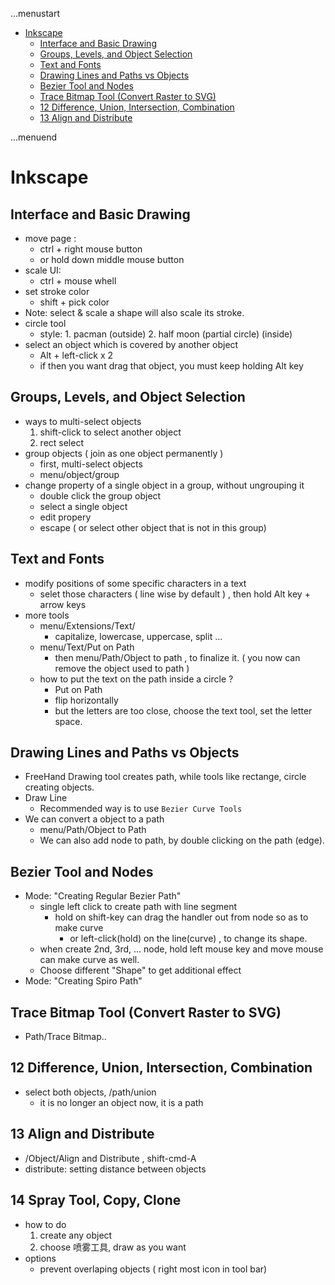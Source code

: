 ...menustart

- [Inkscape](#f94c773ead613bd434392fcb74685a7e)
    - [Interface and Basic Drawing](#6c546416d94ec089c4686f1ec4c78a2c)
    - [Groups, Levels, and Object Selection](#5c74f7d0a5781996cdcdbd804ba6a0c2)
    - [Text and Fonts](#9ab84a8448ee6c390dc41477b364f2b3)
    - [Drawing Lines and Paths vs Objects](#ad660906612d8b3fef07e54b70d88690)
    - [Bezier Tool and Nodes](#17f95c6bc3b807798b7acdf63a60f391)
    - [Trace Bitmap Tool (Convert Raster to SVG)](#5b982918e0c8628311e23fb170b924db)
    - [12 Difference, Union, Intersection, Combination](#9b4dc60a782520206cbb06586e275a3f)
    - [13 Align and Distribute](#adb66e29613380734e6e61bcdfcdb868)

...menuend


<h2 id="f94c773ead613bd434392fcb74685a7e"></h2>


# Inkscape

<h2 id="6c546416d94ec089c4686f1ec4c78a2c"></h2>


## Interface and Basic Drawing

- move page : 
    - ctrl + right mouse button
    - or hold down middle mouse button
- scale UI:
    - ctrl + mouse whell
- set stroke color
    - shift + pick color
- Note: select & scale a shape will also scale its stroke.
- circle tool
    - style: 1. pacman (outside)  2. half moon (partial circle) (inside)
- select an object which is covered by another object
    - Alt + left-click x 2
    - if then you want drag that object, you must keep holding Alt key


<h2 id="5c74f7d0a5781996cdcdbd804ba6a0c2"></h2>


## Groups, Levels, and Object Selection

- ways to multi-select objects
    1. shift-click to select another object
    2. rect select 
- group objects ( join as one object permanently )
    - first, multi-select objects
    - menu/object/group
- change property of a single object in a group, without ungrouping it
    - double click the group object
    - select a single object
    - edit propery
    - escape ( or select other object that is not in this group)


<h2 id="9ab84a8448ee6c390dc41477b364f2b3"></h2>


## Text and Fonts

- modify positions of some specific characters in a text
    - selet those characters ( line wise by default ) , then hold Alt key  + arrow keys
- more tools
    - menu/Extensions/Text/
        - capitalize, lowercase, uppercase, split ...
    - menu/Text/Put on Path
        - then menu/Path/Object to path , to finalize it. ( you now can remove the object used to path )
    - how to put the text on the path inside a circle  ?
        - Put on Path
        - flip horizontally
        - but the letters are too close, choose the text tool, set the letter space.

<h2 id="ad660906612d8b3fef07e54b70d88690"></h2>


## Drawing Lines and Paths vs Objects

- FreeHand Drawing tool creates path, while tools like rectange, circle creating objects.
- Draw Line
    - Recommended way is to use `Bezier Curve Tools`
- We can convert a object to a path
    - menu/Path/Object to Path
    - We can also add node to path, by double clicking on the path (edge).


<h2 id="17f95c6bc3b807798b7acdf63a60f391"></h2>


## Bezier Tool and Nodes

- Mode: "Creating Regular Bezier Path"
    - single left click to create path with line segment
        - hold on shift-key can drag the handler out from node so as to make curve
            - or left-click(hold) on the line(curve) , to change its shape.
    - when create 2nd, 3rd, ... node, hold left mouse key and move mouse can make curve as well.
    - Choose different "Shape" to get additional effect
- Mode: "Creating Spiro Path"



<h2 id="5b982918e0c8628311e23fb170b924db"></h2>


## Trace Bitmap Tool (Convert Raster to SVG) 

- Path/Trace Bitmap..


<h2 id="9b4dc60a782520206cbb06586e275a3f"></h2>


## 12 Difference, Union, Intersection, Combination

- select both objects,  /path/union
    - it is no longer an object now, it is a path

<h2 id="adb66e29613380734e6e61bcdfcdb868"></h2>


## 13 Align and Distribute

- /Object/Align and Distribute , shift-cmd-A
- distribute:  setting distance between objects

## 14 Spray Tool, Copy, Clone

- how to do
    1. create any object
    2. choose 喷雾工具, draw as you want
- options
    - prevent overlaping objects ( right most icon in tool bar)





